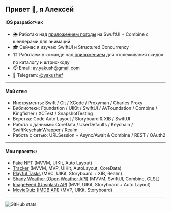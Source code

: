 ## Привет 👋, я Алексей
#### iOS разработчик

- 🌦️ Работаю над [приложением погоды](https://github.com/yakushef/shady-weather) на SwuftUI + Combine с шейдерами для анимаций
- 🎓 Сейчас я изучаю SwiftUI и Structured Concurrency 
- 🏗️ Работаем в команде над [приложением](https://github.com/Mobile-app-promotions-and-discounts/IOSApp) для отслеживания скидок по каталогу и штрих-коду
- 📫 Email: av.yakush@gmail.com
- 📲 Telegram: [@yakushef](https://t.me/yakushef)

---

#### Мой стек:
- Инструменты:  Swift / Git / XCode / Proxyman / Charles Proxy
- Библиотеки:   Foundation / UIKit / SwiftUI / AVFoundation / Combine / Kingfisher / XCTest / SnapshotTesting
- Верстка:   Code Auto Layout / Storyboard & XIB / SwiftUI
- Работа с данными:   CoreData / UserDefaults / Keychain / SwiftKeychainWrapper / Realm
- Работа с сетью:   URLSession + Async/Await & Combine / REST / OAuth2

---

#### Мои проекты:
<!-- - [Черри](https://github.com/Mobile-app-promotions-and-discounts/IOSApp) (MVVM + C, Combine, UIKit, Auto Layout, AVFoundation) -->
- [Fake NFT](https://github.com/yakushef/iOS-FakeNFT) (MVVM, UIKit, Auto Layout)
- [Tracker](https://github.com/yakushef/Tracker) (MVVM, MVP, UIKit, AutoLayout, CoreData)
- [Playful Tasks](https://github.com/yakushef/EmojiSchedule) (MVC, UIKit, Storyboard + XIB, Realm)
- [Shady Weather (Open Weather API)](https://github.com/yakushef/shady-weather) (MVVM, SwiftUI, Combine, GLSL)
- [ImageFeed (Unsplash API](https://github.com/yakushef/ImageFeed) (MVP, UIKit, Storyboard + Auto Layout)
- [MovieQuiz (IMDB API)](https://github.com/yakushef/MovieQuiz-ios) (MVP, UIKit, Storyboard)

---

![GitHub stats](https://github-readme-stats.vercel.app/api?username=yakushef&show_icons=true)  
